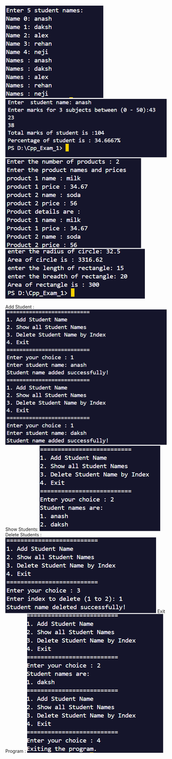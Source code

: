 
![alt text](ss/1.png)
![alt text](ss/2.png)
![alt text](ss/3.png)
![alt text](ss/4.png)

Add Student :
![alt text](ss/5(1).png)
Show Students:
![alt text](ss/5(2).png)
Delete Students :
![alt text](ss/5(3).png)
Exit Program :
![alt text](ss/5(4).png)